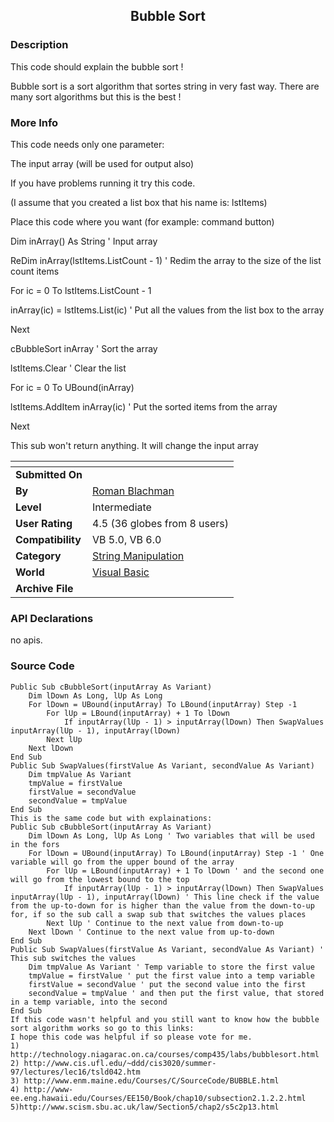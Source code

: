 ﻿<div align="center">

## Bubble Sort


</div>

### Description

This code should explain the bubble sort !

Bubble sort is a sort algorithm that sortes string in very fast way. There are many sort algorithms but this is the best !
 
### More Info
 
This code needs only one parameter:

The input array (will be used for output also)

If you have problems running it try this code.

(I assume that you created a list box that his name is: lstItems)

Place this code where you want (for example: command button)

Dim inArray() As String ' Input array

ReDim inArray(lstItems.ListCount - 1) ' Redim the array to the size of the list count items

For ic = 0 To lstItems.ListCount - 1

inArray(ic) = lstItems.List(ic) ' Put all the values from the list box to the array

Next

cBubbleSort inArray ' Sort the array

lstItems.Clear ' Clear the list

For ic = 0 To UBound(inArray)

lstItems.AddItem inArray(ic) ' Put the sorted items from the array

Next

This sub won't return anything. It will change the input array


<span>             |<span>
---                |---
**Submitted On**   |
**By**             |[Roman Blachman](https://github.com/Planet-Source-Code/PSCIndex/blob/master/ByAuthor/roman-blachman.md)
**Level**          |Intermediate
**User Rating**    |4.5 (36 globes from 8 users)
**Compatibility**  |VB 5\.0, VB 6\.0
**Category**       |[String Manipulation](https://github.com/Planet-Source-Code/PSCIndex/blob/master/ByCategory/string-manipulation__1-5.md)
**World**          |[Visual Basic](https://github.com/Planet-Source-Code/PSCIndex/blob/master/ByWorld/visual-basic.md)
**Archive File**   |[](https://github.com/Planet-Source-Code/roman-blachman-bubble-sort__1-7378/archive/master.zip)

### API Declarations

no apis.


### Source Code

```
Public Sub cBubbleSort(inputArray As Variant)
	Dim lDown As Long, lUp As Long
	For lDown = UBound(inputArray) To LBound(inputArray) Step -1
		For lUp = LBound(inputArray) + 1 To lDown
			If inputArray(lUp - 1) > inputArray(lDown) Then SwapValues inputArray(lUp - 1), inputArray(lDown)
		Next lUp
	Next lDown
End Sub
Public Sub SwapValues(firstValue As Variant, secondValue As Variant)
	Dim tmpValue As Variant
	tmpValue = firstValue
	firstValue = secondValue
	secondValue = tmpValue
End Sub
This is the same code but with explainations:
Public Sub cBubbleSort(inputArray As Variant)
	Dim lDown As Long, lUp As Long ' Two variables that will be used in the fors
	For lDown = UBound(inputArray) To LBound(inputArray) Step -1 ' One variable will go from the upper bound of the array
		For lUp = LBound(inputArray) + 1 To lDown ' and the second one will go from the lowest bound to the top
			If inputArray(lUp - 1) > inputArray(lDown) Then SwapValues inputArray(lUp - 1), inputArray(lDown) ' This line check if the value from the up-to-down for is higher than the value from the down-to-up for, if so the sub call a swap sub that switches the values places
		Next lUp ' Continue to the next value from down-to-up
	Next lDown ' Continue to the next value from up-to-down
End Sub
Public Sub SwapValues(firstValue As Variant, secondValue As Variant) ' This sub switches the values
	Dim tmpValue As Variant ' Temp variable to store the first value
	tmpValue = firstValue ' put the first value into a temp variable
	firstValue = secondValue ' put the second value into the first
	secondValue = tmpValue ' and then put the first value, that stored in a temp variable, into the second
End Sub
If this code wasn't helpful and you still want to know how the bubble sort algorithm works so go to this links:
I hope this code was helpful if so please vote for me.
1) http://technology.niagarac.on.ca/courses/comp435/labs/bubblesort.html
2) http://www.cis.ufl.edu/~ddd/cis3020/summer-97/lectures/lec16/tsld042.htm
3) http://www.enm.maine.edu/Courses/C/SourceCode/BUBBLE.html
4) http://www-ee.eng.hawaii.edu/Courses/EE150/Book/chap10/subsection2.1.2.2.html
5)http://www.scism.sbu.ac.uk/law/Section5/chap2/s5c2p13.html
```

